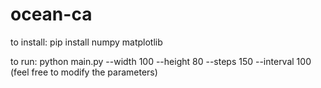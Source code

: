 # ocean-ca
to install:
pip install numpy matplotlib

to run:
python main.py --width 100 --height 80 --steps 150 --interval 100 (feel free to modify the parameters)
